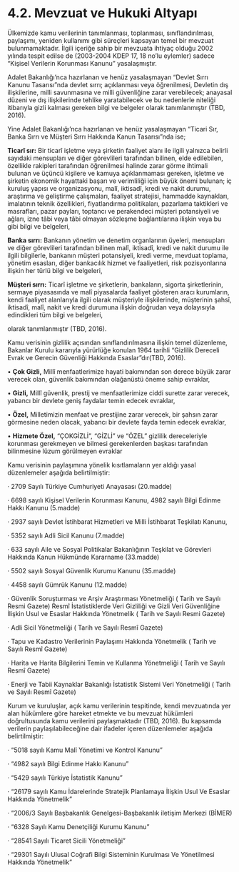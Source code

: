 # 4.2.	Mevzuat ve Hukuki Altyapı

Ülkemizde kamu verilerinin tanımlanması, toplanması, sınıflandırılması, paylaşımı, yeniden kullanımı gibi süreçleri kapsayan temel bir mevzuat bulunmamaktadır. İlgili içeriğe sahip bir mevzuata ihtiyaç olduğu 2002 yılında tespit edilse de \(2003-2004 KDEP 17, 18 no’lu eylemler\) sadece “Kişisel Verilerin Korunması Kanunu” yasalaşmıştır.

Adalet Bakanlığı’nca hazırlanan ve henüz yasalaşmayan “Devlet Sırrı Kanunu Tasarısı”nda devlet sırrı; açıklanması veya öğrenilmesi, Devletin dış ilişkilerine, milli savunmasına ve milli güvenliğine zarar verebilecek; anayasal düzeni ve dış ilişkilerinde tehlike yaratabilecek ve bu nedenlerle niteliği itibarıyla gizli kalması gereken bilgi ve belgeler olarak tanımlanmıştır \(TBD, 2016\).

Yine Adalet Bakanlığı’nca hazırlanan ve henüz yasalaşmayan “Ticari Sır, Banka Sırrı ve Müşteri Sırrı Hakkında Kanun Tasarısı”nda ise;

**Ticarî sır:** Bir ticarî işletme veya şirketin faaliyet alanı ile ilgili yalnızca belirli sayıdaki mensupları ve diğer görevlileri tarafından bilinen, elde edilebilen, özellikle rakipleri tarafından öğrenilmesi halinde zarar görme ihtimali bulunan ve üçüncü kişilere ve kamuya açıklanmaması gereken, işletme ve şirketin ekonomik hayattaki başarı ve verimliliği için büyük önemi bulunan; iç kuruluş yapısı ve organizasyonu, malî, iktisadî, kredi ve nakit durumu, araştırma ve geliştirme çalışmaları, faaliyet stratejisi, hammadde kaynakları, imalatının teknik özellikleri, fiyatlandırma politikaları, pazarlama taktikleri ve masrafları, pazar payları, toptancı ve perakendeci müşteri potansiyeli ve ağları, izne tâbi veya tâbi olmayan sözleşme bağlantılarına ilişkin veya bu gibi bilgi ve belgeleri,

**Banka sırrı:** Bankanın yönetim ve denetim organlarının üyeleri, mensupları ve diğer görevlileri tarafından bilinen malî, iktisadî, kredi ve nakit durumu ile ilgili bilgilerle, bankanın müşteri potansiyeli, kredi verme, mevduat toplama, yönetim esasları, diğer bankacılık hizmet ve faaliyetleri, risk pozisyonlarına ilişkin her türlü bilgi ve belgeleri,

**Müşteri sırrı:** Ticarî işletme ve şirketlerin, bankaların, sigorta şirketlerinin, sermaye piyasasında ve malî piyasalarda faaliyet gösteren aracı kurumların, kendi faaliyet alanlarıyla ilgili olarak müşteriyle ilişkilerinde, müşterinin şahsî, iktisadî, malî, nakit ve kredi durumuna ilişkin doğrudan veya dolayısıyla edindikleri tüm bilgi ve belgeleri,

olarak tanımlanmıştır \(TBD, 2016\).

Kamu verisinin gizlilik açısından sınıflandırılmasına ilişkin temel düzenleme, Bakanlar Kurulu kararıyla yürürlüğe konulan 1964 tarihli “Gizlilik Dereceli Evrak ve Gerecin Güvenliği Hakkında Esaslar”dır\(TBD, 2016\).

•       **Çok Gizli,** Millî menfaatlerimize hayati bakımından son derece büyük zarar verecek olan, güvenlik bakımından olağanüstü öneme sahip evraklar,

•       **Gizli,** Millî güvenlik, prestij ve menfaatlerimize ciddi surette zarar verecek, yabancı bir devlete geniş faydalar temin edecek evraklar,

•       **Özel,** Milletimizin menfaat ve prestijine zarar verecek, bir şahsın zarar görmesine neden olacak, yabancı bir devlete fayda temin edecek evraklar,

•       **Hizmete Özel,** “ÇOKGİZLİ”, “GİZLİ” ve “ÖZEL” gizlilik dereceleriyle korunması gerekmeyen ve bilmesi gerekenlerden başkası tarafından bilinmesine lüzum görülmeyen evraklar

Kamu verisinin paylaşımına yönelik kısıtlamaların yer aldığı yasal düzenlemeler aşağıda belirtilmiştir:

·         2709 Sayılı Türkiye Cumhuriyeti Anayasası \(20.madde\)

·         6698 sayılı Kişisel Verilerin Korunması Kanunu, 4982 sayılı Bilgi Edinme Hakkı Kanunu \(5.madde\)

·         2937 sayılı Devlet İstihbarat Hizmetleri ve Milli İstihbarat Teşkilatı Kanunu,

·         5352 sayılı Adli Sicil Kanunu \(7.madde\)

·         633 sayılı Aile ve Sosyal Politikalar Bakanlığının Teşkilat ve Görevleri Hakkında Kanun Hükmünde Kararname \(33.madde\)

·         5502 sayılı Sosyal Güvenlik Kurumu Kanunu \(35.madde\)

·         4458 sayılı Gümrük Kanunu \(12.madde\)

·         Güvenlik Soruşturması ve Arşiv Araştırması Yönetmeliği \( Tarih ve Sayılı Resmi Gazete\) Resmî İstatistiklerde Veri Gizliliği ve Gizli Veri Güvenliğine İlişkin Usul ve Esaslar Hakkında Yönetmelik \( Tarih ve Sayılı Resmi Gazete\)

·         Adli Sicil Yönetmeliği \( Tarih ve Sayılı Resmî Gazete\)

·         Tapu ve Kadastro Verilerinin Paylaşımı Hakkında Yönetmelik \( Tarih ve Sayılı Resmî Gazete\)

·         Harita ve Harita Bilgilerini Temin ve Kullanma Yönetmeliği \( Tarih ve Sayılı Resmî Gazete\)

·         Enerji ve Tabii Kaynaklar Bakanlığı İstatistik Sistemi Veri Yönetmeliği \( Tarih ve Sayılı Resmî Gazete\)

Kurum ve kuruluşlar, açık kamu verilerinin tespitinde, kendi mevzuatında yer alan hükümlere göre hareket etmekte ve bu mevzuat hükümleri doğrultusunda kamu verilerini paylaşmaktadır \(TBD, 2016\). Bu kapsamda verilerin paylaşılabileceğine dair ifadeler içeren düzenlemeler aşağıda belirtilmiştir:

·          “5018 sayılı Kamu Malî Yönetimi ve Kontrol Kanunu”

·          “4982 sayılı Bilgi Edinme Hakkı Kanunu”

·          “5429 sayılı Türkiye İstatistik Kanunu”

·          “26179 sayılı Kamu İdarelerinde Stratejik Planlamaya İlişkin Usul Ve Esaslar Hakkında Yönetmelik”

·          “2006/3 Sayılı Başbakanlık Genelgesi-Başbakanlık iletişim Merkezi \(BİMER\)

·          “6328 Sayılı Kamu Denetçiliği Kurumu Kanunu”

·          “28541 Sayılı Ticaret Sicili Yönetmeliği”

·          “29301 Sayılı Ulusal Coğrafi Bilgi Sisteminin Kurulması Ve Yönetilmesi Hakkında Yönetmelik”

